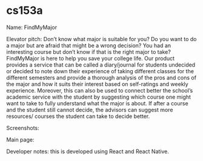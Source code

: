 # cs153a
Name: FindMyMajor

Elevator pitch:
Don’t know what major is suitable for you? Do you want to do a major but are afraid that might be a wrong decision? You had an interesting course but don’t know if that is the right major to take? FindMyMajor is here to help you save your college life. Our product provides a service that can be called a diary/journal for students undecided or decided to note down their experience of taking different classes for the different semesters and provide a thorough analysis of the pros and cons of the major and how it suits their interest based on self-ratings and weekly experience. Moreover, this can also be used to connect better the school’s academic service with the student by suggesting which course one might want to take to fully understand what the major is about. If after a course and the student still cannot decide, the advisors can suggest more resources/ courses the student can take to decide better.

Screenshots:

Main page:

Developer notes: this is developed using React and React Native. 